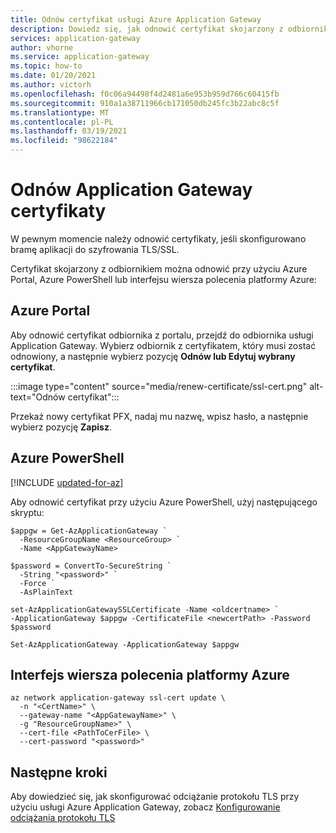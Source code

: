 ```yaml
---
title: Odnów certyfikat usługi Azure Application Gateway
description: Dowiedz się, jak odnowić certyfikat skojarzony z odbiornikiem bramy aplikacji.
services: application-gateway
author: vhorne
ms.service: application-gateway
ms.topic: how-to
ms.date: 01/20/2021
ms.author: victorh
ms.openlocfilehash: f0c06a94498f4d2481a6e953b959d766c60415fb
ms.sourcegitcommit: 910a1a38711966cb171050db245fc3b22abc8c5f
ms.translationtype: MT
ms.contentlocale: pl-PL
ms.lasthandoff: 03/19/2021
ms.locfileid: "98622184"
---
```

# <a name="renew-application-gateway-certificates"></a>Odnów Application Gateway certyfikaty

W pewnym momencie należy odnowić certyfikaty, jeśli skonfigurowano bramę aplikacji do szyfrowania TLS/SSL.

Certyfikat skojarzony z odbiornikiem można odnowić przy użyciu Azure Portal, Azure PowerShell lub interfejsu wiersza polecenia platformy Azure:

## <a name="azure-portal"></a>Azure Portal

Aby odnowić certyfikat odbiornika z portalu, przejdź do odbiornika usługi Application Gateway. Wybierz odbiornik z certyfikatem, który musi zostać odnowiony, a następnie wybierz pozycję **Odnów lub Edytuj wybrany certyfikat**.

:::image type="content" source="media/renew-certificate/ssl-cert.png" alt-text="Odnów certyfikat":::

Przekaż nowy certyfikat PFX, nadaj mu nazwę, wpisz hasło, a następnie wybierz pozycję **Zapisz**.

## <a name="azure-powershell"></a>Azure PowerShell

[!INCLUDE [updated-for-az](../../includes/updated-for-az.md)]

Aby odnowić certyfikat przy użyciu Azure PowerShell, użyj następującego skryptu:

```azurepowershell-interactive
$appgw = Get-AzApplicationGateway `
  -ResourceGroupName <ResourceGroup> `
  -Name <AppGatewayName>

$password = ConvertTo-SecureString `
  -String "<password>" `
  -Force `
  -AsPlainText

set-AzApplicationGatewaySSLCertificate -Name <oldcertname> `
-ApplicationGateway $appgw -CertificateFile <newcertPath> -Password $password

Set-AzApplicationGateway -ApplicationGateway $appgw
```
## <a name="azure-cli"></a>Interfejs wiersza polecenia platformy Azure

```azurecli-interactive
az network application-gateway ssl-cert update \
  -n "<CertName>" \
  --gateway-name "<AppGatewayName>" \
  -g "ResourceGroupName>" \
  --cert-file <PathToCerFile> \
  --cert-password "<password>"
```

## <a name="next-steps"></a>Następne kroki

Aby dowiedzieć się, jak skonfigurować odciążanie protokołu TLS przy użyciu usługi Azure Application Gateway, zobacz [Konfigurowanie odciążania protokołu TLS](./create-ssl-portal.md)